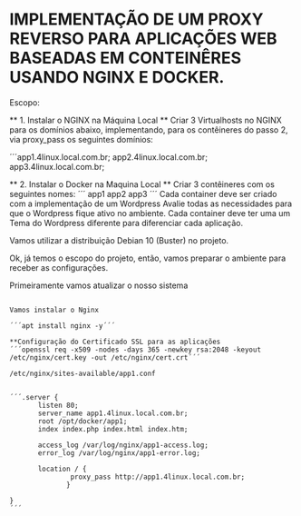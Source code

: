 
# IMPLEMENTAÇÃO DE UM PROXY REVERSO PARA APLICAÇÕES WEB BASEADAS EM CONTEINÊRES USANDO NGINX E DOCKER.

Escopo:

** 1. Instalar o NGINX na Máquina Local **
Criar 3 Virtualhosts no NGINX para os domínios abaixo, implementando, para os contêineres do
passo 2, via proxy_pass os seguintes domínios:

´´´app1.4linux.local.com.br;
app2.4linux.local.com.br;
app3.4linux.local.com.br;

** 2. Instalar o Docker na Maquina Local **
Criar 3 contêineres com os seguintes nomes:
´´´
app1
app2
app3
´´´
Cada container deve ser criado com a implementação de um Wordpress
Avalie todas as necessidades para que o Wordpress fique ativo no ambiente.
Cada container deve ter uma um Tema do Wordpress diferente para diferenciar cada aplicação.

Vamos utilizar a distribuição Debian 10 (Buster) no projeto.

Ok, já temos o escopo do projeto, então, vamos preparar o ambiente para receber as configurações.

Primeiramente vamos atualizar o nosso sistema

 ```apt update -y´´´

Vamos instalar o Nginx

´´´apt install nginx -y´´´

**Configuração do Certificado SSL para as aplicações
´´´openssl req -x509 -nodes -days 365 -newkey rsa:2048 -keyout /etc/nginx/cert.key -out /etc/nginx/cert.crt´´´

/etc/nginx/sites-available/app1.conf


´´´.server {
        listen 80;
        server_name app1.4linux.local.com.br;
        root /opt/docker/app1;
        index index.php index.html index.htm;

        access_log /var/log/nginx/app1-access.log;
        error_log /var/log/nginx/app1-error.log;

        location / {
                proxy_pass http://app1.4linux.local.com.br;
               }

}
´´´
